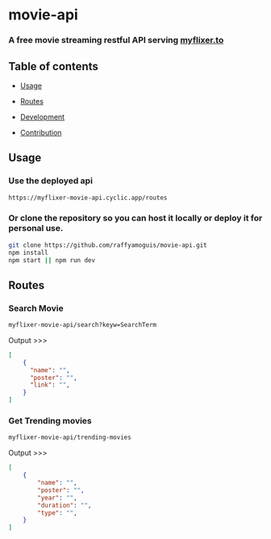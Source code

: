 # movie-api
### A free movie streaming restful API serving [myflixer.to](https://myflixer.to) 

## Table of contents

- [Usage](#usage)

- [Routes](#routes)

- [Development](#development)

- [Contribution](#contribution)

## Usage
### Use the deployed api
```sh
https://myflixer-movie-api.cyclic.app/routes
```
### Or clone the repository so you can host it locally or deploy it for personal use.
```sh
git clone https://github.com/raffyamoguis/movie-api.git
npm install
npm start || npm run dev
```

## Routes
### Search Movie
```sh
myflixer-movie-api/search?keyw=SearchTerm
```
Output >>>
```json
[
    {
      "name": "",
      "poster": "",
      "link": "",
    }
]
```
### Get Trending movies
```sh
myflixer-movie-api/trending-movies
```
Output >>>
```json
[
    {
        "name": "",
        "poster": "",
        "year": "",
        "duration": "",
        "type": "",
    }
]
```
